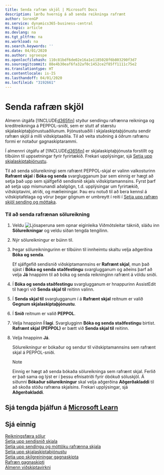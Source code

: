```yaml
---
title: Senda rafræn skjöl | Microsoft Docs
description: lærðu hvernig á að senda reikninga rafrænt
author: SorenGP
ms.service: dynamics365-business-central
ms.topic: article
ms.devlang: na
ms.tgt_pltfrm: na
ms.workload: na
ms.search.keywords: ''
ms.date: 04/01/2020
ms.author: sgroespe
ms.openlocfilehash: 110c81bdf6de02e16a1e1185028f6b803290f3d7
ms.sourcegitcommit: 88e4b30eaf6fa32af0c1452ce2f85ff1111c75e2
ms.translationtype: HT
ms.contentlocale: is-IS
ms.lasthandoff: 04/01/2020
ms.locfileid: "3192661"
---
```

# <a name="send-electronic-documents"></a>Senda rafræn skjöl
Almenn útgáfa [!INCLUDE[d365fin](includes/d365fin_md.md)] styður sendingu rafrænna reikninga og kreditreikninga á PEPPOL-sniði, sem er stutt af stærstu skjalaskiptaþjónustuaðilunum. Þjónustuaðili í skjalaskiptaþjónustu sendir rafræn skjöl á milli viðskiptaaðila. Til að veita stuðning á öðrum rafrænu formi er notaður gagnaskiptarammi.  

 Í almennri útgáfu af [!INCLUDE[d365fin](includes/d365fin_md.md)] er skjalaskiptaþjónusta forstillt og tilbúinn til uppsetningar fyrir fyrirtækið. Frekari upplýsingar, sjá [Setja upp skjalaskiptaþjónustu](across-how-to-set-up-a-document-exchange-service.md).  

 Til að senda sölureikningi sem rafrænt PEPPOL-skjal er valinn valkosturinn **Rafrænt skjal** í **Bóka og senda** svarglugganum þar sem einnig er hægt að setja það upp sem sjálfgefið sendisnið skjals viðskiptamannsins. Fyrst þarf að setja upp mismunandi aðalgögn, t.d. upplýsingar um fyrirtækið, viðskiptavini, atriði, og mælieiningar. Þau eru notuð til að bera kennsl á viðskiptafélaga og vörur þegar gögnum er umbreytt í reiti í [Setja upp rafræn skjöl sending og móttaka](across-how-to-set-up-electronic-document-sending-and-receiving.md).  

### <a name="to-send-an-electronic-sales-invoice"></a>Til að senda rafrænan sölureikning  

1.  Veldu ![Ljósaperuna sem opnar eiginleika Viðmótsleitar](media/ui-search/search_small.png "Segðu mér hvað þú vilt gera") táknið, sláðu inn **Sölureikningar** og veldu síðan tengda tengilinn.  

2.  Nýr sölureikningur er búinn til.  

3.  Þegar sölureikningurinn er tilbúinn til innheimtu skaltu velja aðgerðina **Bóka og senda**.  

     Ef sjálfgefið sendisnið viðskiptamannsins er **Rafrænt skjal**, mun það sjást í **Bóka og senda staðfestingu** svarglugganum og aðeins þarf að velja **Já** hnappinn til að bóka og senda reikninginn rafrænt á völdu sniði.  

4.  Í **Bóka og senda staðfestingu** svarglugganum er hnappurinn AssistEdit til hægri við **Senda skjal til** reitinn valinn.  

5.  Í **Senda skjal til** svarglugganum í á **Rafrænt skjal** reitnum er valið **Gegnum skjalaskiptaþjónustu**.  

6.  Í **Snið** reitnum er valið **PEPPOL**.  

7.  Velja hnappinn **Í lagi**. Svarglugginn **Bóka og senda staðfestingu** birtist. **Rafrænt skjal (PEPPOL)** er bætt við **Senda skjal til** reitinn.  

8.  Velja hnappinn **Já**.  

     Sölureikningur er bókaður og sendur til viðskiptamannsins sem rafrænt skjal á PEPPOL-sniði.  

    > [!NOTE]  
    >  Einnig er hægt að senda bókaða sölureikninga sem rafrænt skjal. Ferlið er það sama og lýst er í þessu efnisatriði fyrir óbókuð söluskjöl. Á síðunni **Bókaður sölureikningur** skal velja aðgerðina **Aðgerðakladdi** til að skoða stöðu rafræna skjalsins. Frekari upplýsingar, sjá **Aðgerðakladdi**.  

## <a name="see-related-training-at-microsoft-learn"></a>Sjá tengda þjálfun á [Microsoft Learn](/learn/modules/electronic-documents-dynamics-365-business-central/index)

## <a name="see-also"></a>Sjá einnig  
[Reikningsfæra sölur](sales-how-invoice-sales.md)  
[Setja upp sendisnið skjala](sales-how-setup-document-send-profiles.md)  
[Setja upp sendingu og móttöku rafrænna skjala](across-how-to-set-up-electronic-document-sending-and-receiving.md)  
[Setja upp skjalaskiptaþjónustu](across-how-to-set-up-a-document-exchange-service.md)  
[Setja upp skilgreiningar gagnaskipta](across-how-to-set-up-data-exchange-definitions.md)  
[Rafræn gagnaskipti](across-data-exchange.md)  
[Almenn viðskiptavirkni](ui-across-business-areas.md)  
